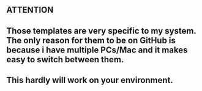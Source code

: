 ## ATTENTION

## Those templates are very specific to my system. The only reason for them to be on GitHub is because i have multiple PCs/Mac and it makes easy to switch between them.

## This hardly will work on your environment.
